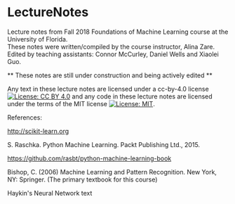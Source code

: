 # LectureNotes
Lecture notes from Fall 2018 Foundations of Machine Learning course at the University of Florida. <br>
These notes were written/compiled by the course instructor, Alina Zare. Edited by teaching assistants: Connor McCurley, Daniel Wells and Xiaolei Guo.<br>

** These notes are still under construction and being actively edited ** 

Any text in these lecture notes are licensed under a cc-by-4.0 license [![License: CC BY 4.0](https://img.shields.io/badge/License-CC%20BY%204.0-lightgrey.svg)](https://creativecommons.org/licenses/by/4.0/) and any code in these lecture notes are licensed under the terms of the MIT license [![License: MIT](https://img.shields.io/badge/License-MIT-yellow.svg)](https://opensource.org/licenses/MIT).

References: 

http://scikit-learn.org

S. Raschka. Python Machine Learning. Packt Publishing Ltd., 2015.

https://github.com/rasbt/python-machine-learning-book

Bishop, C. (2006) Machine Learning and Pattern Recognition. New York, NY: Springer.  (The primary textbook for this course)

Haykin's Neural Network text
